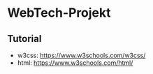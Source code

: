 # WebTech-Projekt
## Tutorial
+ w3css: https://www.w3schools.com/w3css/
+ html: https://www.w3schools.com/html/
